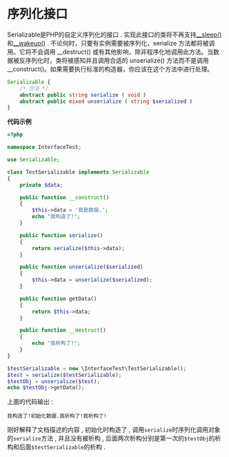 # 序列化接口

Serializable是PHP的自定义序列化的接口 . 实现此接口的类将不再支持[\_\_sleep\(\)](http://php.net/manual/zh/language.oop5.magic.php#language.oop5.magic.sleep)和[\_\_wakeup\(\)](http://php.net/manual/zh/language.oop5.magic.php#language.oop5.magic.sleep) . 不论何时，只要有实例需要被序列化，serialize 方法都将被调用。它将不会调用 \_\_destruct\(\) 或有其他影响，除非程序化地调用此方法。当数据被反序列化时，类将被感知并且调用合适的 unserialize\(\) 方法而不是调用 \_\_construct\(\)。如果需要执行标准的构造器，你应该在这个方法中进行处理。

```php
Serializable {
    /* 方法 */
    abstract public string serialize ( void )
    abstract public mixed unserialize ( string $serialized )
}
```

**代码示例**

```php
<?php

namespace InterfaceTest;

use Serializable;

class TestSerializable implements Serializable
{
    private $data;

    public function __construct()
    {
        $this->data = '我是数据.';
        echo "我构造了!";
    }

    public function serialize()
    {
        return serialize($this->data);
    }

    public function unserialize($serialized)
    {
        $this->data = unserialize($serialized);
    }

    public function getData()
    {
        return $this->data;
    }

    public function __destruct()
    {
        echo "我析构了!";
    }
}

$testSerializable = new \InterfaceTest\TestSerializable();
$test = serialize($testSerializable);
$testObj = unserialize($test);
echo $testObj->getData();
```

上面的代码输出 : 

```
我构造了!初始化数据.我析构了!我析构了!
```

刚好解释了文档描述的内容 , 初始化时构造了 , 调用`serialize`时序列化调用对象的`serialize`方法 , 并且没有被析构 , 后面两次析构分别是第一次的`$testObj`的析构和后面`$testSerializable`的析构 . 

